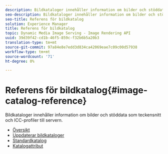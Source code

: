 ```yaml
---
description: Bildkataloger innehåller information om bilder och stöddata som teckensnitt och ICC-profiler till servern.
seo-description: Bildkataloger innehåller information om bilder och stöddata som teckensnitt och ICC-profiler till servern.
seo-title: Referens för bildkatalog
solution: Experience Manager
title: Referens för bildkatalog
topic: Dynamic Media Image Serving - Image Rendering API
uuid: 39d39f42-cd1b-46f5-859c-f32b6b5a20b3
translation-type: tm+mt
source-git-commit: 97a84e8e7edd3d834ca42069eae7c09c00d57938
workflow-type: tm+mt
source-wordcount: '71'
ht-degree: 0%

---
```



# Referens för bildkatalog{#image-catalog-reference}

Bildkataloger innehåller information om bilder och stöddata som teckensnitt och ICC-profiler till servern.

* [Översikt](/help/aem-is-ir-api/is-api/image-catalog/image-serving-api-ref/c-image-catalog-reference/c-overview/c-overview.md)
* [Uppdaterar bildkataloger](/help/aem-is-ir-api/is-api/image-catalog/image-serving-api-ref/c-image-catalog-reference/c-overview/c-updating-image-catalogs.md)
* [Standardkatalog](/help/aem-is-ir-api/is-api/image-catalog/image-serving-api-ref/c-image-catalog-reference/c-overview/c-default-catalog.md)
* [Katalogattribut](/help/aem-is-ir-api/is-api/image-catalog/image-serving-api-ref/c-image-catalog-reference/c-overview/c-catalog-attributes/c-catalog-attributes.md)
